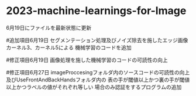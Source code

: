 # 2023-machine-learnings-for-Image
6月19日にファイルを最新状態に更新

#追加項目6月19日
セグメンテーション処理及びノイズ除去を施したエッジ画像カーネル3、カーネル5による
機械学習のコードを追加

#修正項目6月19日
画像処理を施した機械学習のコードの可読性の向上

#修正項目6月27日
imageProccesingフォルダ内のソースコードの可読性の向上
及びUseFrontAndBackHandsフォルダ内の
表の手が閾値以上かつ裏の手が閾値以上かつラベルの値がそれぞれ等しい
場合のみ認証をするプログラムの追加
